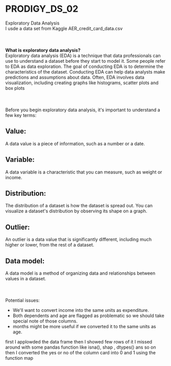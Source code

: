 # PRODIGY_DS_02
Exploratory Data Analysis </br>
I usde a data set from Kaggle AER_credit_card_data.csv </br>
</br>
</br>
</br>
**What is exploratory data analysis?** </br>
Exploratory data analysis (EDA) is a technique that data professionals can use to understand a dataset before they start to model it. Some people refer to EDA as data exploration. The goal of conducting EDA is to determine the characteristics of the dataset. Conducting EDA can help data analysts make predictions and assumptions about data. Often, EDA involves data visualization, including creating graphs like histograms, scatter plots and box plots </br>
</br>
</br>
</br>
Before you begin exploratory data analysis, it's important to understand a few key terms:
## Value: 
A data value is a piece of information, such as a number or a date.</br>
## Variable: 
A data variable is a characteristic that you can measure, such as weight or income.</br>
## Distribution: 
The distribution of a dataset is how the dataset is spread out. You can visualize a dataset's distribution by observing its shape on a graph.</br>
## Outlier:
An outlier is a data value that is significantly different, including much higher or lower, from the rest of a dataset.</br>
## Data model: 
A data model is a method of organizing data and relationships between values in a dataset.</br>
</br>
</br>
</br>
Potential issues:

- We'll want to convert income into the same units as expenditure.</br>
- Both dependents and age are flagged as problematic so we should take special note of those columns.</br>
- months might be more useful if we converted it to the same units as age.</br>


first I applowded the data frame then I showed few rows of it I missed around with some pandas function like isna(), shap , dtypes() ans so on then I converted the yes or no of the column card into 0 and 1 using the function map 

